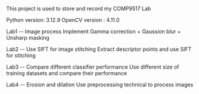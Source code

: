 This project is used to store and record my COMP9517 Lab

Python version: 3.12.9
OpenCV version : 4.11.0



Lab1 -- Image process
        Implement Gamma correction + Gaussion blur + Unsharp masking

        

Lab2 -- Use SIFT for image stitching
        Extract descriptor points and use SIFT for stitching

        

Lab3 -- Compare different classifier performance
        Use different size of training datasets and compare their performance

        

Lab4 -- Erosion and dilation
        Use preprocessing technical to process images
